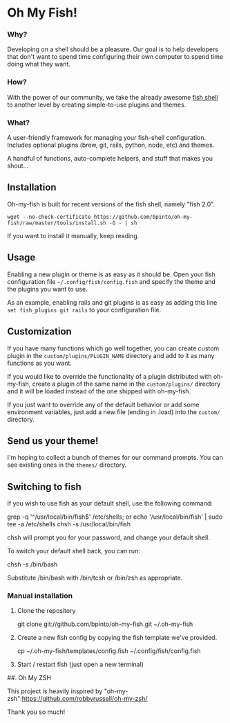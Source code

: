 # Oh My Fish!

### Why?
  Developing on a shell should be a pleasure. Our goal is to help developers that don't want to spend time configuring their own computer to spend time doing what they want.

### How?
  With the power of our community, we take the already awesome [fish shell][fish] to another level by creating simple-to-use plugins and themes.

[fish]: http://fishshell.com/

### What?
  A user-friendly framework for managing your fish-shell configuration. Includes optional plugins (brew, git, rails, python, node, etc) and themes.

A handful of functions, auto-complete helpers, and stuff that makes you shout...


## Installation

Oh-my-fish is built for recent versions of the fish shell, namely "fish 2.0".

    wget --no-check-certificate https://github.com/bpinto/oh-my-fish/raw/master/tools/install.sh -O - | sh

If you want to install it manually, keep reading.

## Usage

Enabling a new plugin or theme is as easy as it should be. Open your fish configuration file
`~/.config/fish/config.fish` and specify the theme and the plugins you want to use.

As an example, enabling rails and git plugins is as easy as adding this line `set fish_plugins git rails` 
to your configuration file.

## Customization

If you have many functions which go well together, you can create custom plugin in the `custom/plugins/PLUGIN_NAME`
directory and add to it as many functions as you want.

If you would like to override the functionality of a plugin distributed with oh-my-fish,
create a plugin of the same name in the `custom/plugins/` directory and it will be loaded
instead of the one shipped with oh-my-fish.

If you just want to override any of the default behavior or add some environment variables,
just add a new file (ending in .load) into the `custom/` directory.

## Send us your theme!

I'm hoping to collect a bunch of themes for our command prompts. You can see existing ones in the `themes/` directory.


## Switching to fish

If you wish to use fish as your default shell, use the following command:

  grep -q '^/usr/local/bin/fish$' /etc/shells; or echo '/usr/local/bin/fish' | sudo tee -a /etc/shells
  chsh -s /usr/local/bin/fish

chsh will prompt you for your password, and change your default shell.

To switch your default shell back, you can run:

  chsh -s /bin/bash

Substitute /bin/bash with /bin/tcsh or /bin/zsh as appropriate.

### Manual installation

1. Clone the repository

    git clone git://github.com/bpinto/oh-my-fish.git ~/.oh-my-fish

2. Create a new fish config by copying the fish template we've provided.

    cp ~/.oh-my-fish/templates/config.fish ~/.config/fish/config.fish

3. Start / restart fish (just open a new terminal)


##. Oh My ZSH

This project is heavily inspired by "oh-my-zsh":https://github.com/robbyrussell/oh-my-zsh/

Thank you so much!
